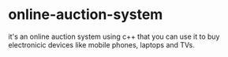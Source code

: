 # online-auction-system
it's an online auction system using c++ that you can use it to buy electronicic devices like mobile phones, laptops and TVs.
